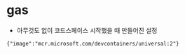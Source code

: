# gas

- 아무것도 없이 코드스페이스 시작했을 때 만들어진 설정

```
{"image":"mcr.microsoft.com/devcontainers/universal:2"}
```
